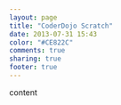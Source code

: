 ```yaml
---
layout: page
title: "CoderDojo Scratch"
date: 2013-07-31 15:43
color: "#CE822C"
comments: true
sharing: true
footer: true
---
```


content
